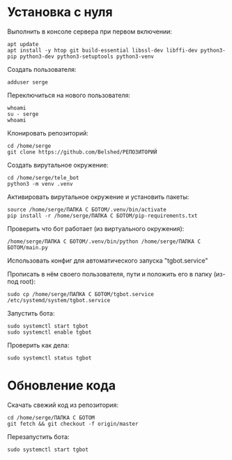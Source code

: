 ﻿# Установка с нуля

Выполнить в консоле сервера при первом включении:
```
apt update
apt install -y htop git build-essential libssl-dev libffi-dev python3-pip python3-dev python3-setuptools python3-venv 
```

Создать пользователя:
```
adduser serge
```

Переключиться на нового пользователя:
```
whoami
su - serge
whoami
```

Клонировать репозиторий:
```
cd /home/serge
git clone https://github.com/Belshed/РЕПОЗИТОРИЙ
```

Создать вирутальное окружение:
```
cd /home/serge/tele_bot
python3 -m venv .venv
```

Активировать вирутальное окружение и установить пакеты:
```
source /home/serge/ПАПКА С БОТОМ/.venv/bin/activate
pip install -r /home/serge/ПАПКА С БОТОМ/pip-requirements.txt
```

Проверить что бот работает (из виртуального окружения):
```
/home/serge/ПАПКА С БОТОМ/.venv/bin/python /home/serge/ПАПКА С БОТОМ/main.py
```

Использовать конфиг для автоматического запуска "tgbot.service"

Прописать в нём своего пользователя, пути и положить его в папку (из-под root):
```
sudo cp /home/serge/ПАПКА С БОТОМ/tgbot.service /etc/systemd/system/tgbot.service
```

Запустить бота:
```
sudo systemctl start tgbot
sudo systemctl enable tgbot
```

Проверить как дела:
```
sudo systemctl status tgbot
```


# Обновление кода

Скачать свежий код из репозитория:
```
cd /home/serge/ПАПКА С БОТОМ
git fetch && git checkout -f origin/master 
```

Перезапустить бота:
```
sudo systemctl start tgbot
```
